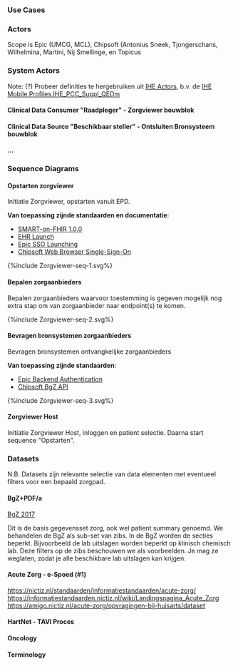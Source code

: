 ### Use Cases

### Actors

Scope is Epic (UMCG, MCL), Chipsoft (Antonius Sneek, Tjongerschans, Wilhelmina, Martini, Nij Smellinge, en Topicus

### System Actors

Note: (?) Probeer definities te hergebruiken uit [IHE Actors](https://gazelle.ihe.net/GMM/tf/actor/listActors.seam), b.v. de [IHE Mobile Profiles IHE_PCC_Suppl_QEDm](https://www.ihe.net/uploadedFiles/Documents/PCC/IHE_PCC_Suppl_QEDm.pdf)

#### Clinical Data Consumer "Raadpleger" - Zorgviewer bouwblok

#### Clinical Data Source "Beschikbaar steller" - Ontsluiten Bronsysteem bouwblok

#### ...

### Sequence Diagrams

#### Opstarten zorgviewer

Initiatie Zorgviewer, opstarten vanuit EPD.

**Van toepassing zijnde standaarden en documentatie**:
* [SMART-on-FHIR 1.0.0](http://hl7.org/fhir/smart-app-launch/1.0.0/)
* [EHR Launch](http://hl7.org/fhir/smart-app-launch/1.0.0/#ehr-launch-sequence)
* [Epic SSO Launching](https://appmarket.epic.com/Article/Index?docid=launching)
* [Chipsoft Web Browser Single-Sign-On](https://developer.zorgplatform.online/digital-care/authenticatie)

<div>
{%include Zorgviewer-seq-1.svg%}
</div>

#### Bepalen zorgaanbieders

Bepalen zorgaanbieders waarvoor toestemming is gegeven mogelijk nog extra stap om van zorgaanbieder naar endpoint(s) te komen.
<div>
{%include Zorgviewer-seq-2.svg%}
</div>

#### Bevragen bronsystemen zorgaanbieders

Bevragen bronsystemen ontvangkelijke zorgaanbieders

**Van toepassing zijnde standaarden**:
* [Epic Backend Authentication](https://appmarket.epic.com/Article/Index?docid=oauth2&section=BackendOAuth2Guide)
* [Chipsoft BgZ API](https://developer.zorgplatform.online/digital-care/api/bgz)

<div>
{%include Zorgviewer-seq-3.svg%}
</div>

#### Zorgviewer Host 

Initiatie Zorgviewer Host, inloggen en patient selectie.
Daarna start sequence "Opstarten".

### Datasets

N.B. Datasets zijn relevante selectie van data elementen met eventueel filters voor een bepaald zorgpad.

#### BgZ+PDF/a

[BgZ 2017](https://informatiestandaarden.nictiz.nl/wiki/MedMij:V2020.01/FHIR_BGZ_2017)

Dit is de basis gegevensset zorg, ook wel patient summary genoemd. We behandelen de BgZ als sub-set van zibs. In de BgZ worden de secties beperkt. Bijvoorbeeld de lab uitslagen worden beperkt op klinisch chemisch lab. Deze filters op de zibs beschouwen we als voorbeelden. Je mag ze weglaten, zodat je alle beschikbare lab uitslagen kan krijgen. 

#### Acute Zorg - e-Spoed (#1)

https://nictiz.nl/standaarden/informatiestandaarden/acute-zorg/
https://informatiestandaarden.nictiz.nl/wiki/Landingspagina_Acute_Zorg
https://amigo.nictiz.nl/acute-zorg/opvragingen-bij-huisarts/dataset

#### HartNet - TAVI Proces

#### Oncology

#### Terminology